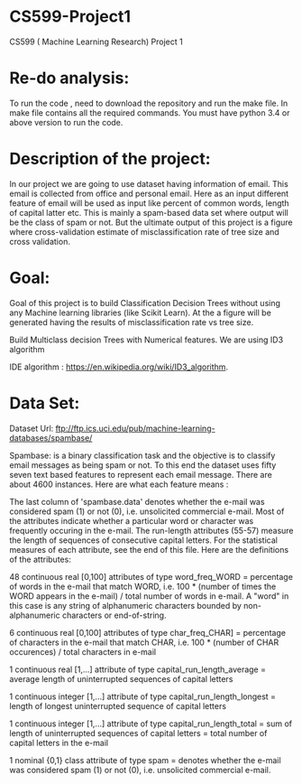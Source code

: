 # CS599-Project1
CS599 ( Machine Learning Research) Project 1
# Re-do analysis:
To run the code , need to download the repository and run the make file. In make  file contains all the required commands.
You must have python 3.4 or above version to run the code.

# Description of the project:

In our project we are going to use dataset having information of email. This email is collected from office and personal email. Here as an input different feature of email will be used as input like percent of common words, length of capital latter etc. This is mainly a spam-based data set where output will be the class of spam or not. But the ultimate output of this project is a figure where cross-validation estimate of misclassification rate of tree size and cross validation. 

# Goal:

Goal of this project is to build Classification Decision Trees without using any Machine learning libraries (like Scikit Learn).
At the a figure will be generated having the results of misclassification rate vs tree size.

Build Multiclass decision Trees with Numerical features. We are using ID3 algorithm

IDE algorithm : https://en.wikipedia.org/wiki/ID3_algorithm.

# Data Set:

Dataset Url: ftp://ftp.ics.uci.edu/pub/machine-learning-databases/spambase/

Spambase: is a binary classification task and the objective is to classify email messages as being spam or not. To this end the dataset uses fifty seven text based features to represent each email message. There are about 4600 instances. Here are what each feature means :

The last column of 'spambase.data' denotes whether the e-mail was considered spam (1) or not (0), i.e. unsolicited commercial e-mail. Most of the attributes indicate whether a particular word or character was frequently occuring in the e-mail. The run-length attributes (55-57) measure the length of sequences of consecutive capital letters. For the statistical measures of each attribute, see the end of this file. Here are the definitions of the attributes:

48 continuous real [0,100] attributes of type word_freq_WORD = percentage of words in the e-mail that match WORD, i.e. 100 * (number of times the WORD appears in the e-mail) / total number of words in e-mail. A "word" in this case is any string of alphanumeric characters bounded by non-alphanumeric characters or end-of-string.

6 continuous real [0,100] attributes of type char_freq_CHAR] = percentage of characters in the e-mail that match CHAR, i.e. 100 * (number of CHAR occurences) / total characters in e-mail

1 continuous real [1,...] attribute of type capital_run_length_average = average length of uninterrupted sequences of capital letters

1 continuous integer [1,...] attribute of type capital_run_length_longest = length of longest uninterrupted sequence of capital letters

1 continuous integer [1,...] attribute of type capital_run_length_total = sum of length of uninterrupted sequences of capital letters = total number of capital letters in the e-mail

1 nominal {0,1} class attribute of type spam = denotes whether the e-mail was considered spam (1) or not (0), i.e. unsolicited commercial e-mail.
